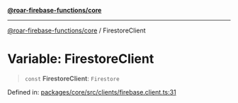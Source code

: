 [**@roar-firebase-functions/core**](../README.md)

***

[@roar-firebase-functions/core](../README.md) / FirestoreClient

# Variable: FirestoreClient

> `const` **FirestoreClient**: `Firestore`

Defined in: [packages/core/src/clients/firebase.client.ts:31](https://github.com/yeatmanlab/roar-firebase-functions/blob/24ea7b8e0f05ba2fca7d62901c43f15726f15a89/packages/core/src/clients/firebase.client.ts#L31)
